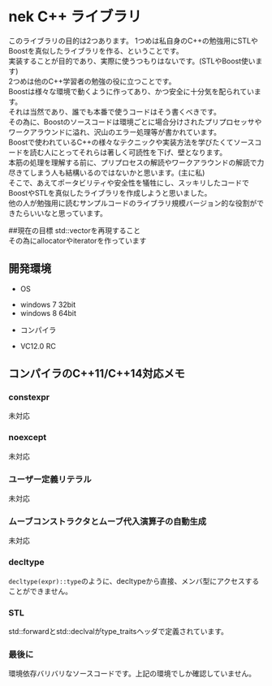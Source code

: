 # nek C++ ライブラリ
このライブラリの目的は2つあります。
1つめは私自身のC++の勉強用にSTLやBoostを真似したライブラリを作る、ということです。  
実装することが目的であり、実際に使うつもりはないです。(STLやBoost使います)  
2つめは他のC++学習者の勉強の役に立つことです。  
Boostは様々な環境で動くように作ってあり、かつ安全に十分気を配られています。  
それは当然であり、誰でも本番で使うコードはそう書くべきです。  
その為に、Boostのソースコードは環境ごとに場合分けされたプリプロセッサやワークアラウンドに溢れ、沢山のエラー処理等が書かれています。  
Boostで使われているC++の様々なテクニックや実装方法を学びたくてソースコードを読む人にとってそれらは著しく可読性を下げ、壁となります。  
本筋の処理を理解する前に、プリプロセスの解読やワークアラウンドの解読で力尽きてしまう人も結構いるのではないかと思います。(主に私)  
そこで、あえてポータビリティや安全性を犠牲にし、スッキリしたコードでBoostやSTLを真似したライブラリを作成しようと思いました。  
他の人が勉強用に読むサンプルコードのライブラリ規模バージョン的な役割ができたらいいなと思っています。

##現在の目標
std::vectorを再現すること  
その為にallocatorやiteratorを作っています

## 開発環境
 * OS
  - windows 7 32bit
  - windows 8 64bit
 * コンパイラ
  - VC12.0 RC

## コンパイラのC++11/C++14対応メモ

### constexpr
未対応

### noexcept
未対応

### ユーザー定義リテラル
未対応

### ムーブコンストラクタとムーブ代入演算子の自動生成
未対応

### decltype
`decltype(expr)::type`のように、decltypeから直接、メンバ型にアクセスすることができません。

### STL  
std::forwardとstd::declvalがtype_traitsヘッダで定義されています。

### 最後に  
環境依存バリバリなソースコードです。上記の環境でしか確認していません。